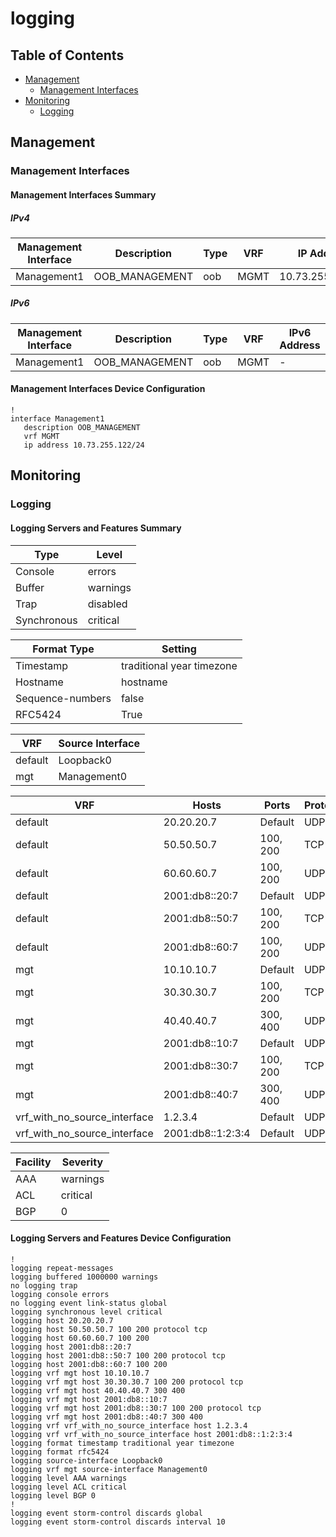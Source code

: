 # logging

## Table of Contents

- [Management](#management)
  - [Management Interfaces](#management-interfaces)
- [Monitoring](#monitoring)
  - [Logging](#logging-1)

## Management

### Management Interfaces

#### Management Interfaces Summary

##### IPv4

| Management Interface | Description | Type | VRF | IP Address | Gateway |
| -------------------- | ----------- | ---- | --- | ---------- | ------- |
| Management1 | OOB_MANAGEMENT | oob | MGMT | 10.73.255.122/24 | 10.73.255.2 |

##### IPv6

| Management Interface | Description | Type | VRF | IPv6 Address | IPv6 Gateway |
| -------------------- | ----------- | ---- | --- | ------------ | ------------ |
| Management1 | OOB_MANAGEMENT | oob | MGMT | - | - |

#### Management Interfaces Device Configuration

```eos
!
interface Management1
   description OOB_MANAGEMENT
   vrf MGMT
   ip address 10.73.255.122/24
```

## Monitoring

### Logging

#### Logging Servers and Features Summary

| Type | Level |
| -----| ----- |
| Console | errors |
| Buffer | warnings |
| Trap | disabled |
| Synchronous | critical |

| Format Type | Setting |
| ----------- | ------- |
| Timestamp | traditional year timezone |
| Hostname | hostname |
| Sequence-numbers | false |
| RFC5424 | True |

| VRF | Source Interface |
| --- | ---------------- |
| default | Loopback0 |
| mgt | Management0 |

| VRF | Hosts | Ports | Protocol |
| --- | ----- | ----- | -------- |
| default | 20.20.20.7 | Default | UDP |
| default | 50.50.50.7 | 100, 200 | TCP |
| default | 60.60.60.7 | 100, 200 | UDP |
| default | 2001:db8::20:7 | Default | UDP |
| default | 2001:db8::50:7 | 100, 200 | TCP |
| default | 2001:db8::60:7 | 100, 200 | UDP |
| mgt | 10.10.10.7 | Default | UDP |
| mgt | 30.30.30.7 | 100, 200 | TCP |
| mgt | 40.40.40.7 | 300, 400 | UDP |
| mgt | 2001:db8::10:7 | Default | UDP |
| mgt | 2001:db8::30:7 | 100, 200 | TCP |
| mgt | 2001:db8::40:7 | 300, 400 | UDP |
| vrf_with_no_source_interface | 1.2.3.4 | Default | UDP |
| vrf_with_no_source_interface | 2001:db8::1:2:3:4 | Default | UDP |

| Facility | Severity |
| -------- | -------- |
| AAA | warnings |
| ACL | critical |
| BGP | 0 |

#### Logging Servers and Features Device Configuration

```eos
!
logging repeat-messages
logging buffered 1000000 warnings
no logging trap
logging console errors
no logging event link-status global
logging synchronous level critical
logging host 20.20.20.7
logging host 50.50.50.7 100 200 protocol tcp
logging host 60.60.60.7 100 200
logging host 2001:db8::20:7
logging host 2001:db8::50:7 100 200 protocol tcp
logging host 2001:db8::60:7 100 200
logging vrf mgt host 10.10.10.7
logging vrf mgt host 30.30.30.7 100 200 protocol tcp
logging vrf mgt host 40.40.40.7 300 400
logging vrf mgt host 2001:db8::10:7
logging vrf mgt host 2001:db8::30:7 100 200 protocol tcp
logging vrf mgt host 2001:db8::40:7 300 400
logging vrf vrf_with_no_source_interface host 1.2.3.4
logging vrf vrf_with_no_source_interface host 2001:db8::1:2:3:4
logging format timestamp traditional year timezone
logging format rfc5424
logging source-interface Loopback0
logging vrf mgt source-interface Management0
logging level AAA warnings
logging level ACL critical
logging level BGP 0
!
logging event storm-control discards global
logging event storm-control discards interval 10
```
